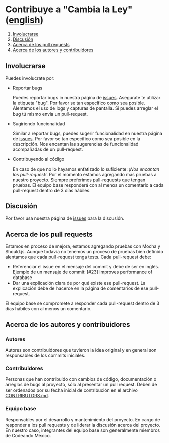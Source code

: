 # Contribuye a "Cambia la Ley" ([english](/CONTRIBUTE.md))

1. [Involucrarse](#involucrarse)
2. [Discusión](#discusión)
3. [Acerca de los pull requests](#acerca-de-los-pull-requests)
4. [Acerca de los autores y
   contribuidores](#acerca-de-los-autores-y-contribuidores)



## Involucrarse
Puedes involucrate por:
  - Reportar bugs

    Puedes reportar bugs in nuestra página de [issues](https://github.com/CodeandoMexico/cambia-la-ley/issues). Asegurate te utilizar la etiqueta "bug". Por favor se tan específico como sea posible. Alentamos el uso de logs y capturas de pantalla. Si puedes arreglar el bug tú mismo envia un pull-request.

- Sugiriendo funcionalidad

  Similar a reportar bugs, puedes sugerir funcionalidad en nuestra
página de [issues](https://github.com/CodeandoMexico/cambia-la-ley/issues). Por favor se tan específico como sea posible en la descripción. Nos encantan las sugerencias de funcionalidad acompañadas de un pull-request.

- Contribuyendo al código

  En caso de que no lo hayamos enfatizado lo suficiente: *¡Nos encantan
los pull-request!*. Por el momento estamos agregando mas pruebas a
nuestro proyecto. Siempre preferimos pull-requests que tengan pruebas.
El equipo base responderá con al menos un comentario a cada pull-request
dentro de 3 días hábiles.

## Discusión
Por favor usa nuestra página de [issues](https://github.com/CodeandoMexico/cambia-la-ley/issues) para la discusión.

## Acerca de los pull requests
  Estamos en proceso de mejora, estamos agregando pruebas con Mocha y Should.js. Aunque todavía no tenemos un proceso de pruebas bien definido alentamos que cada pull-request tenga tests. Cada pull-request debe:
  - Referenciar el issue en el mensaje del commit y debe de ser en
    inglés. Ejemplo de un mensaje
    de commit: [#23] Improves performance of database
  - Dar una explicación clara de por qué existe ese pull-request. La
    explicación debe de hacerce en la página de comentarios de ese
pull-request.

  El equipo base se compromete a responder cada pull-request dentro de 3
días hábiles con al menos un comentario.

## Acerca de los autores y contribuidores

### Autores
Autores son contribuidores que tuvieron la idea original y en general
son responsables de los commits iniciales.

### Contribuidores
Personas que han contribuido con cambios de código,
documentación o arreglos de bugs al proyecto, sólo al
presentar un pull request. Deben de ser ordenados por su
fecha inicial de contribución en el archivo [CONTRIBUTORS.md](/CONTRIBUTORS.md).

### Equipo base
Responsables por el desarrollo y mantenimiento del proyecto. En cargo de
responder a los pull requests y de liderar la discusión acerca del
proyecto. En nuestro caso, integrantes del equipo base son generalmente
miembros de Codeando México.
